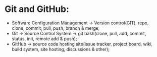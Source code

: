 # Git and GitHub:

* Software Configuration Management -> Version control(GIT), repo, clone, commit, pull, push, branch & merge;
* Git -> Source Control System -> git bash(clone, pull, add, commit, status, init, remote add & push);
* GitHub -> source code hosting site(issue tracker, project board, wiki, build system, site hosting, discussions & other);
